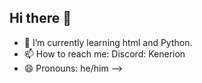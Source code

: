 ## Hi there 👋

<!--
**Kenerion0/Kenerion0** is a ✨ _special_ ✨ repository because its `README.md` (this file) appears on your GitHub profile.

Here are some ideas to get you started:
<-->
- 🌱 I’m currently learning html and Python.
- 📫 How to reach me: Discord: Kenerion
- 😄 Pronouns: he/him
-->
